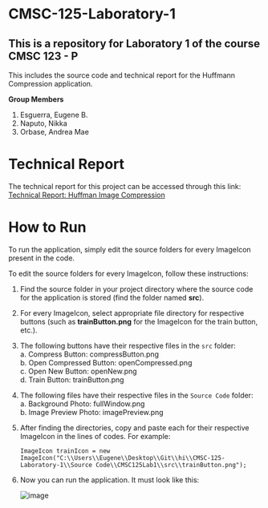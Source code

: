 # CMSC-125-Laboratory-1
## This is a repository for Laboratory 1 of the course CMSC 123 - P

This includes the source code and technical report for the Huffmann Compression application.

**Group Members**
  1. Esguerra, Eugene B. 
  2. Naputo, Nikka 
  3. Orbase, Andrea Mae

# Technical Report

The technical report for this project can be accessed through this link:<br/>
[Technical Report: Huffman Image Compression](https://docs.google.com/document/d/1wldGxTVh9__eVJjn-BlNA20AXY1vezt3BiK0_hgjgxk/edit?usp=sharing)<br/>

# How to Run

To run the application, simply edit the source folders for every ImageIcon present in the code. 

To edit the source folders for every ImageIcon, follow these instructions:
  1. Find the source folder in your project directory where the source code for the application is stored (find the folder named **src**).
  2. For every ImageIcon, select appropriate file directory for respective buttons (such as **trainButton.png** for the ImageIcon for the train button, etc.).
  3. The following buttons have their respective files in the `src` folder:\
     a. Compress Button: compressButton.png\
     b. Open Compressed Button: openCompressed.png\
     c. Open New Button: openNew.png\
     d. Train Button: trainButton.png
  4. The following files have their respective files in the `Source Code` folder:\
     a. Background Photo: fullWindow.png\
     b. Image Preview Photo: imagePreview.png
  5. After finding the directories, copy and paste each for their respective ImageIcon in the lines of codes. For example:
     ```
     ImageIcon trainIcon = new ImageIcon("C:\\Users\\Eugene\\Desktop\\Git\\hi\\CMSC-125-Laboratory-1\\Source Code\\CMSC125Lab1\\src\\trainButton.png");
     ```
  6. Now you can run the application. It must look like this:<br/>
     
     ![image](https://github.com/user-attachments/assets/44c444c2-e456-49b1-aad2-008384a5bc37)
     <br/>




  

